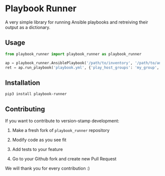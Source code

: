 # Playbook Runner

A very simple library for running Ansible playbooks and retreiving their output as a dictionary.



## Usage

```python
from playbook_runner import playbook_runner as playbook_runner

ap = playbook_runner.AnsiblePlaybook('/path/to/inventory', '/path/to/ansible/playbook/directory')
ret = ap.run_playbook('playbook.yml', {'play_host_groups': 'my_group', 'param1': 'val1'})
```



## Installation

```shell
pip3 install playbook-runner
```



## Contributing

If you want to contribute to version-stamp development:

1. Make a fresh fork of `playbook_runner` repository

2. Modify code as you see fit

3. Add tests to your feature

4. Go to your Github fork and create new Pull Request

   

We will thank you for every contribution :)

